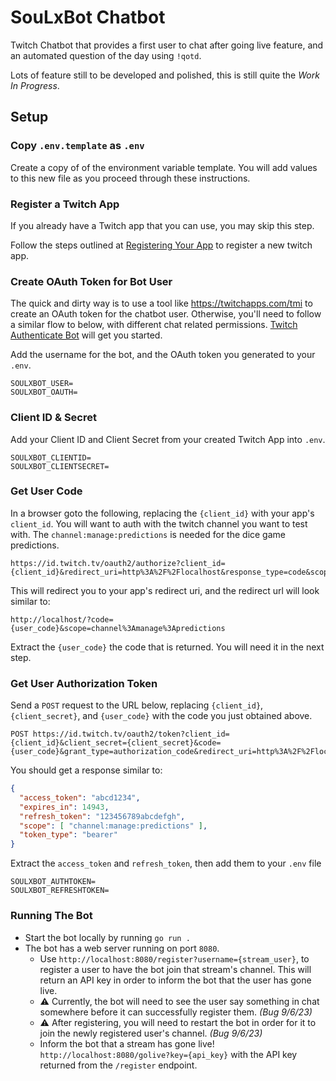 # SouLxBot Chatbot
Twitch Chatbot that provides a first user to chat after going live feature, and an automated question of the day using `!qotd`.

Lots of feature still to be developed and polished, this is still quite the _Work In Progress_.

## Setup

### Copy `.env.template` as `.env`
Create a copy of of the environment variable template.
You will add values to this new file as you proceed through these instructions.

### Register a Twitch App
If you already have a Twitch app that you can use, you may skip this step.

Follow the steps outlined at [Registering Your App](https://dev.twitch.tv/docs/authentication/register-app) to register a new twitch app.

### Create OAuth Token for Bot User
The quick and dirty way is to use a tool like https://twitchapps.com/tmi to create an OAuth token for the chatbot user.
Otherwise, you'll need to follow a similar flow to below, with different chat related permissions.
[Twitch Authenticate Bot](https://dev.twitch.tv/docs/irc/authenticate-bot) will get you started.

Add the username for the bot, and the OAuth token you generated to your `.env`.
```
SOULXBOT_USER=
SOULXBOT_OAUTH=
```

### Client ID & Secret
Add your Client ID and Client Secret from your created Twitch App into `.env`.
```
SOULXBOT_CLIENTID=
SOULXBOT_CLIENTSECRET=
```

### Get User Code
In a browser goto the following, replacing the `{client_id}` with your app's `client_id`.
You will want to auth with the twitch channel you want to test with.
The `channel:manage:predictions` is needed for the dice game predictions.
```
https://id.twitch.tv/oauth2/authorize?client_id={client_id}&redirect_uri=http%3A%2F%2Flocalhost&response_type=code&scope=channel%3Amanage%3Apredictions
```

This will redirect you to your app's redirect uri, and the redirect url will look similar to:
```
http://localhost/?code={user_code}&scope=channel%3Amanage%3Apredictions
```

Extract the `{user_code}` the code that is returned. You will need it in the next step.

### Get User Authorization Token
Send a `POST` request to the URL below, replacing `{client_id}`, `{client_secret}`, and `{user_code}` with the code you just obtained above.

```
POST https://id.twitch.tv/oauth2/token?client_id={client_id}&client_secret={client_secret}&code={user_code}&grant_type=authorization_code&redirect_uri=http%3A%2F%2Flocalhost
```

You should get a response similar to:
```json
{
  "access_token": "abcd1234",
  "expires_in": 14943,
  "refresh_token": "123456789abcdefgh",
  "scope": [ "channel:manage:predictions" ],
  "token_type": "bearer"
}
```

Extract the `access_token` and `refresh_token`, then add them to your `.env` file
```
SOULXBOT_AUTHTOKEN=
SOULXBOT_REFRESHTOKEN=
```

### Running The Bot
- Start the bot locally by running `go run .`
- The bot has a web server running on port `8080`.
    - Use `http://localhost:8080/register?username={stream_user}`, to register a user to have the bot join that stream's channel.
        This will return an API key in order to inform the bot that the user has gone live.
    - ⚠️ Currently, the bot will need to see the user say something in chat somewhere before it can successfully register them. _(Bug 9/6/23)_
    - ⚠️ After registering, you will need to restart the bot in order for it to join the newly registered user's channel. _(Bug 9/6/23)_
    - Inform the bot that a stream has gone live! `http://localhost:8080/golive?key={api_key}` with the API key returned from the `/register` endpoint.

